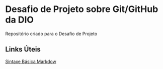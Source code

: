 # Desafio de Projeto sobre Git/GitHub da DIO
Repositório criado para o Desafio de Projeto
## Links Úteis
[Sintaxe Básica Markdow](https://www.markdownguide.org/basic-syntax/)
